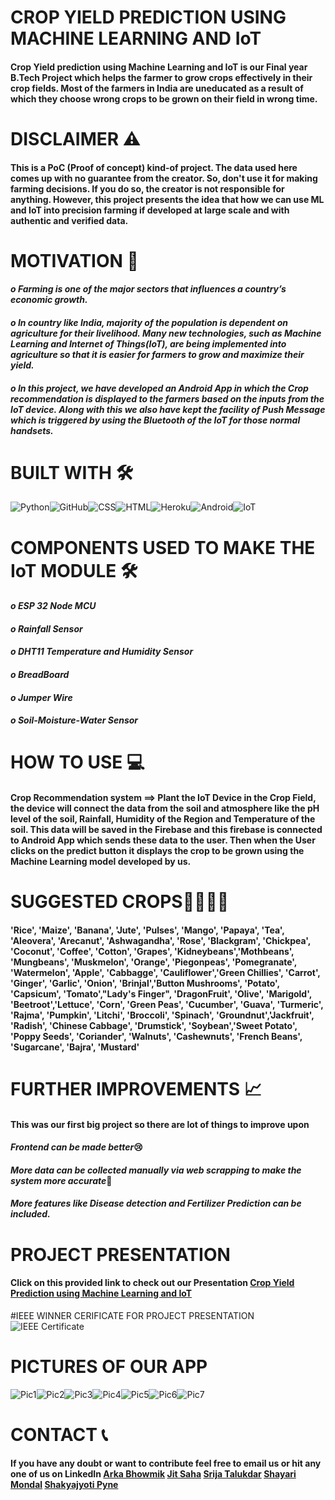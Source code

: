# CROP YIELD PREDICTION USING MACHINE LEARNING AND IoT
#### Crop Yield prediction using Machine Learning and IoT is our Final year B.Tech Project which helps the farmer to grow crops effectively in their crop fields. Most of the farmers in India are uneducated as a result of which they choose wrong crops to be grown on their field in wrong time.

# DISCLAIMER ⚠️
#### This is a PoC (Proof of concept) kind-of project. The data used here comes up with no guarantee from the creator. So, don't use it for making farming decisions. If you do so, the creator is not responsible for anything. However, this project presents the idea that how we can use ML and IoT into precision farming if developed at large scale and with authentic and verified data.

# MOTIVATION 💪
#### *o Farming is one of the major sectors that influences a country’s economic growth.*

#### *o In country like India, majority of the population is dependent on agriculture for their livelihood. Many new technologies, such as Machine Learning and Internet of Things(IoT), are being implemented into agriculture so that it is easier for farmers to grow and maximize their yield.*

#### *o In this project, we have developed an Android App in which the Crop recommendation is displayed to the farmers based on the inputs from the IoT device. Along with this we also have kept the facility of Push Message which is triggered by using the Bluetooth of the IoT for those normal handsets.*

# BUILT WITH 🛠️
<img src="/Python.png" alt="Python"/><img src="/GitHub.png" alt="GitHub"/><img src="/CSS.png" alt="CSS"/><img src="/HTML.png" alt="HTML"/><img src="/Heroku.png" alt="Heroku"/><img src="/Android.png" alt="Android"/><img src="/IoT.png" alt="IoT"/>

# COMPONENTS USED TO MAKE THE IoT MODULE 🛠️
#### *o ESP 32 Node MCU*
#### *o Rainfall Sensor*
#### *o DHT11 Temperature and Humidity Sensor*
#### *o BreadBoard*
#### *o Jumper Wire*
#### *o Soil-Moisture-Water Sensor*

# HOW TO USE 💻
#### Crop Recommendation system ==> Plant the IoT Device in the Crop Field, the device will connect the data from the soil and atmosphere like the pH level of the soil, Rainfall, Humidity of the Region and Temperature of the soil. This data will be saved in the Firebase and this firebase is connected to Android App which sends these data to the user. Then when the User clicks on the predict button it displays the crop to be grown using the Machine Learning model developed by us.

# SUGGESTED CROPS🌿🌿🌿🌿
#### 'Rice', 'Maize', 'Banana', 'Jute', 'Pulses', 'Mango', 'Papaya', 'Tea', 'Aleovera', 'Arecanut', 'Ashwagandha', 'Rose', 'Blackgram',   'Chickpea', 'Coconut', 'Coffee', 'Cotton', 'Grapes', 'Kidneybeans','Mothbeans', 'Mungbeans', 'Muskmelon', 'Orange', 'Piegonpeas', 'Pomegranate', 'Watermelon', 'Apple', 'Cabbagge', 'Cauliflower','Green Chillies', 'Carrot', 'Ginger', 'Garlic', 'Onion', 'Brinjal','Button Mushrooms', 'Potato', 'Capsicum', 'Tomato',"Lady's Finger", 'DragonFruit', 'Olive', 'Marigold', 'Beetroot','Lettuce', 'Corn', 'Green Peas', 'Cucumber', 'Guava', 'Turmeric',  'Rajma', 'Pumpkin', 'Litchi', 'Broccoli', 'Spinach', 'Groundnut','Jackfruit', 'Radish', 'Chinese Cabbage', 'Drumstick', 'Soybean','Sweet Potato', 'Poppy Seeds', 'Coriander', 'Walnuts', 'Cashewnuts', 'French Beans', 'Sugarcane', 'Bajra', 'Mustard'

# FURTHER IMPROVEMENTS 📈
#### This was our first big project so there are lot of things to improve upon

#### *Frontend can be made better*😢
#### *More data can be collected manually via web scrapping to make the system more accurate*🧐
#### *More features like Disease detection and Fertilizer Prediction can be included.*

# PROJECT PRESENTATION
#### Click on this provided link to check out our Presentation [Crop Yield Prediction using Machine Learning and IoT](https://mega.nz/file/pV03HIwZ#BVN2n-Gqwb3ZdvToVYXeJKaxy9ejYe98RxVQQRDNSkk)

#IEEE WINNER CERIFICATE FOR PROJECT PRESENTATION
<img src="/IEEE certificate.jpg" alt="IEEE Certificate"/>

# PICTURES OF OUR APP
<img src="/Picture1.jpg" alt="Pic1"/><img src="/Picture2.jpg" alt="Pic2"/><img src="/Picture3.jpg" alt="Pic3"/><img src="/Picture4.jpg" alt="Pic4"/><img src="/Picture5.jpg" alt="Pic5"/><img src="/Picture6.jpg" alt="Pic6"/><img src="/Picture7.jpg" alt="Pic7"/>

# CONTACT 📞
#### If you have any doubt or want to contribute feel free to email us or hit any one of us on LinkedIn [Arka Bhowmik](https://www.linkedin.com/in/arka-bhowmik-a721a619a/) [Jit Saha](https://www.linkedin.com/in/jit-saha-556737173/) [Srija Talukdar](https://www.linkedin.com/in/srija-talukdar-8608261b0/) [Shayari Mondal](https://www.linkedin.com/in/shayari-mondal-a088481b6/) [Shakyajyoti Pyne](https://www.linkedin.com/in/shakyajyoti-pyne-671a641a8/)
       
     
       
       
       
      
       
    
       
       
